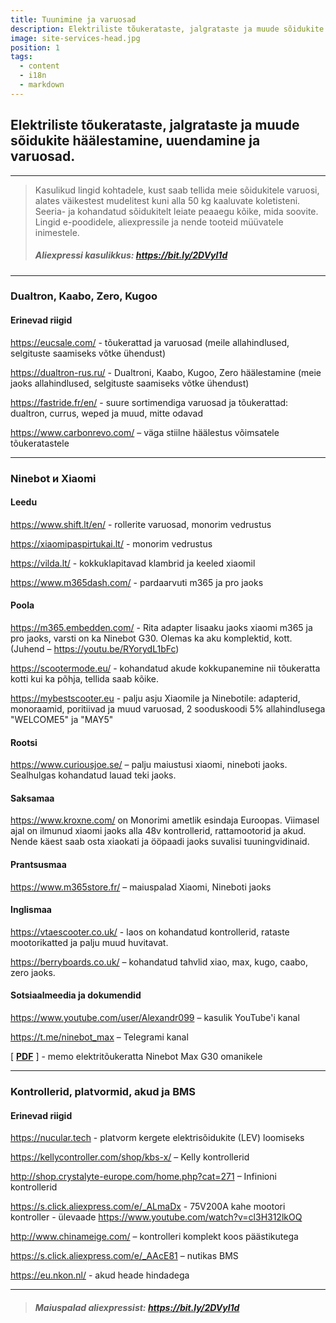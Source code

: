 ```yaml
---
title: Tuunimine ja varuosad
description: Elektriliste tõukerataste, jalgrataste ja muude sõidukite häälestamine, uuendamine ja varuosad.
image: site-services-head.jpg
position: 1
tags:
  - content
  - i18n
  - markdown
---
```


## Elektriliste tõukerataste, jalgrataste ja muude sõidukite häälestamine, uuendamine ja varuosad.

<markdown-image class="w-150 mt-3" src="site-services-head.jpg" alt="Tuunimine, uuendamine ja varuosad"></markdown-image>

***

> Kasulikud lingid kohtadele, kust saab tellida meie sõidukitele varuosi, alates väikestest mudelitest kuni alla 50 kg kaaluvate koletisteni. Seeria- ja kohandatud sõidukitelt leiate peaaegu kõike, mida soovite. Lingid e-poodidele, aliexpressile ja nende tooteid müüvatele inimestele.
> 
> ##### Aliexpressi kasulikkus: https://bit.ly/2DVyl1d

***

### Dualtron, Kaabo, Zero, Kugoo

<markdown-image class="w-150 my-3" src="site-services-mix.jpg" alt="Tuunimine, uuendamine ja varuosad"></markdown-image>

#### Erinevad riigid

https://eucsale.com/ - tõukerattad ja varuosad (meile allahindlused, selgituste saamiseks võtke ühendust)

https://dualtron-rus.ru/ - Dualtroni, Kaabo, Kugoo, Zero häälestamine (meie jaoks allahindlused, selgituste saamiseks võtke ühendust)

https://fastride.fr/en/ - suure sortimendiga varuosad ja tõukerattad: dualtron, currus, weped ja muud, mitte odavad

https://www.carbonrevo.com/ – väga stiilne häälestus võimsatele tõukeratastele

***

### Ninebot и Xiaomi

<markdown-image class="w-150 my-3" src="site-services-mi.jpg" alt="Tuunimine, uuendamine ja varuosad"></markdown-image>

#### Leedu

https://www.shift.lt/en/ - rollerite varuosad, monorim vedrustus

https://xiaomipaspirtukai.lt/ - monorim vedrustus

https://vilda.lt/ - kokkuklapitavad klambrid ja keeled xiaomil

https://www.m365dash.com/ - pardaarvuti m365 ja pro jaoks

#### Poola

https://m365.embedden.com/ - Rita adapter lisaaku jaoks xiaomi m365 ja pro jaoks, varsti on ka Ninebot G30. Olemas ka aku komplektid, kott. (Juhend – https://youtu.be/RYorydL1bFc)

https://scootermode.eu/ - kohandatud akude kokkupanemine nii tõukeratta kotti kui ka põhja, tellida saab kõike.

https://mybestscooter.eu - palju asju Xiaomile ja Ninebotile: adapterid, monoraamid, poritiivad ja muud varuosad, 2 sooduskoodi 5% allahindlusega "WELCOME5" ja "MAY5"

#### Rootsi

https://www.curiousjoe.se/ – palju maiustusi xiaomi, nineboti jaoks. Sealhulgas kohandatud lauad teki jaoks.

#### Saksamaa

https://www.kroxne.com/ on Monorimi ametlik esindaja Euroopas. Viimasel ajal on ilmunud xiaomi jaoks alla 48v kontrollerid, rattamootorid ja akud. Nende käest saab osta xiaokati ja ööpaadi jaoks suvalisi tuuningvidinaid.

#### Prantsusmaa

https://www.m365store.fr/ – maiuspalad Xiaomi, Nineboti jaoks

#### Inglismaa

https://vtaescooter.co.uk/ - laos on kohandatud kontrollerid, rataste mootorikatted ja palju muud huvitavat.

https://berryboards.co.uk/ – kohandatud tahvlid xiao, max, kugo, caabo, zero jaoks.

#### Sotsiaalmeedia ja dokumendid

https://www.youtube.com/user/Alexandr099 – kasulik YouTube'i kanal

https://t.me/ninebot_max – Telegrami kanal

[ [**PDF**](https://store.electrotallinn.ee/docs/g30-max.pdf) ] - memo elektritõukeratta Ninebot Max G30 omanikele

***

### Kontrollerid, platvormid, akud ja BMS

<markdown-image class="w-150 my-3" src="site-services-con-battery.jpg" alt="Tuunimine, uuendamine ja varuosad"></markdown-image>

#### Erinevad riigid

https://nucular.tech - platvorm kergete elektrisõidukite (LEV) loomiseks

https://kellycontroller.com/shop/kbs-x/ – Kelly kontrollerid

http://shop.crystalyte-europe.com/home.php?cat=271 – Infinioni kontrollerid

https://s.click.aliexpress.com/e/_ALmaDx - 75V200A kahe mootori kontroller - ülevaade https://www.youtube.com/watch?v=cl3H312lkOQ

http://www.chinameige.com/ – kontrolleri komplekt koos päästikutega

https://s.click.aliexpress.com/e/_AAcE81 – nutikas BMS

https://eu.nkon.nl/ - akud heade hindadega

***

> ##### Maiuspalad aliexpressist: https://bit.ly/2DVyl1d